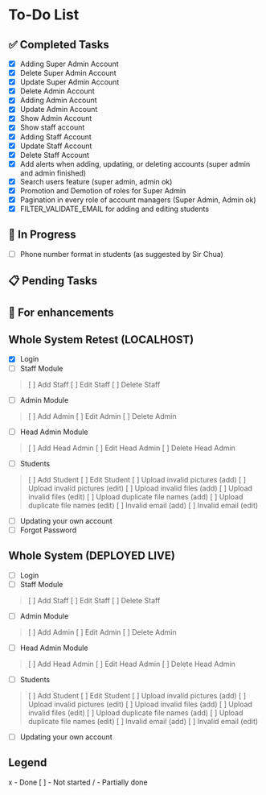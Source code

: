 # To-Do List

## ✅ Completed Tasks
- [x] Adding Super Admin Account
- [x] Delete Super Admin Account
- [x] Update Super Admin Account
- [x] Delete Admin Account
- [x] Adding Admin Account
- [x] Update Admin Account
- [x] Show Admin Account
- [x] Show staff account
- [x] Adding Staff Account
- [x] Update Staff Account
- [x] Delete Staff Account
- [x] Add alerts when adding, updating, or deleting accounts (super admin and admin finished)
- [x] Search users feature (super admin, admin ok)
- [x] Promotion and Demotion of roles for Super Admin
- [x] Pagination in every role of account managers (Super Admin, Admin ok)
- [x] FILTER_VALIDATE_EMAIL for adding and editing students

## 🚧 In Progress
- [ ] Phone number format in students (as suggested by Sir Chua)

## 📋 Pending Tasks


## 🔧 For enhancements

## Whole System Retest (LOCALHOST)
- [x] Login
- [ ] Staff Module
> [ ] Add Staff
> [ ] Edit Staff
> [ ] Delete Staff
- [ ] Admin Module
> [ ] Add Admin
> [ ] Edit Admin
> [ ] Delete Admin
- [ ] Head Admin Module
> [ ] Add Head Admin
> [ ] Edit Head Admin
> [ ] Delete Head Admin
- [ ] Students
> [ ] Add Student
> [ ] Edit Student
> [ ] Upload invalid pictures (add)
> [ ] Upload invalid pictures (edit)
> [ ] Upload invalid files (add)
> [ ] Upload invalid files (edit)
> [ ] Upload duplicate file names (add)
> [ ] Upload duplicate file names (edit)
> [ ] Invalid email (add)
> [ ] Invalid email (edit)
- [ ] Updating your own account
- [ ] Forgot Password

## Whole System (DEPLOYED LIVE)
- [ ] Login
- [ ] Staff Module
> [ ] Add Staff
> [ ] Edit Staff
> [ ] Delete Staff
- [ ] Admin Module
> [ ] Add Admin
> [ ] Edit Admin
> [ ] Delete Admin
- [ ] Head Admin Module
> [ ] Add Head Admin
> [ ] Edit Head Admin
> [ ] Delete Head Admin
- [ ] Students
> [ ] Add Student
> [ ] Edit Student
> [ ] Upload invalid pictures (add)
> [ ] Upload invalid pictures (edit)
> [ ] Upload invalid files (add)
> [ ] Upload invalid files (edit)
> [ ] Upload duplicate file names (add)
> [ ] Upload duplicate file names (edit)
> [ ] Invalid email (add)
> [ ] Invalid email (edit)
- [ ] Updating your own account

## Legend
x - Done
[ ] - Not started
/ - Partially done